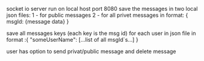 socket io server 
run on local host port 8080
save the messages in two local json files:
1 - for public messages
2 - for all privet messages
in format:
{
msgId:
{message data}
}

save all messages keys (each key is the msg id) for each user in json file
in format
:{
"someUserName":
[...list of all msgId`s...]
}

user has option to send privat/public message and delete message
